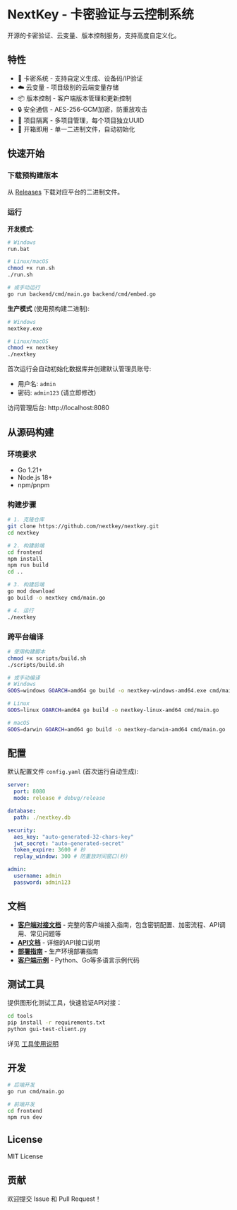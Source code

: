 # NextKey - 卡密验证与云控制系统

开源的卡密验证、云变量、版本控制服务，支持高度自定义化。

## 特性

- 🔐 卡密系统 - 支持自定义生成、设备码/IP验证
- ☁️ 云变量 - 项目级别的云端变量存储
- 📦 版本控制 - 客户端版本管理和更新控制
- 🔒 安全通信 - AES-256-GCM加密，防重放攻击
- 🎯 项目隔离 - 多项目管理，每个项目独立UUID
- 🚀 开箱即用 - 单一二进制文件，自动初始化

## 快速开始

### 下载预构建版本

从 [Releases](https://github.com/nextkey/nextkey/releases) 下载对应平台的二进制文件。

### 运行

**开发模式**:
```bash
# Windows
run.bat

# Linux/macOS
chmod +x run.sh
./run.sh

# 或手动运行
go run backend/cmd/main.go backend/cmd/embed.go
```

**生产模式** (使用预构建二进制):
```bash
# Windows
nextkey.exe

# Linux/macOS
chmod +x nextkey
./nextkey
```

首次运行会自动初始化数据库并创建默认管理员账号:
- 用户名: `admin`
- 密码: `admin123` (请立即修改)

访问管理后台: http://localhost:8080

## 从源码构建

### 环境要求

- Go 1.21+
- Node.js 18+
- npm/pnpm

### 构建步骤

```bash
# 1. 克隆仓库
git clone https://github.com/nextkey/nextkey.git
cd nextkey

# 2. 构建前端
cd frontend
npm install
npm run build
cd ..

# 3. 构建后端
go mod download
go build -o nextkey cmd/main.go

# 4. 运行
./nextkey
```

### 跨平台编译

```bash
# 使用构建脚本
chmod +x scripts/build.sh
./scripts/build.sh

# 或手动编译
# Windows
GOOS=windows GOARCH=amd64 go build -o nextkey-windows-amd64.exe cmd/main.go

# Linux
GOOS=linux GOARCH=amd64 go build -o nextkey-linux-amd64 cmd/main.go

# macOS
GOOS=darwin GOARCH=amd64 go build -o nextkey-darwin-amd64 cmd/main.go
```

## 配置

默认配置文件 `config.yaml` (首次运行自动生成):

```yaml
server:
  port: 8080
  mode: release # debug/release

database:
  path: ./nextkey.db

security:
  aes_key: "auto-generated-32-chars-key"
  jwt_secret: "auto-generated-secret"
  token_expire: 3600 # 秒
  replay_window: 300 # 防重放时间窗口(秒)

admin:
  username: admin
  password: admin123
```

## 文档

- **[客户端对接文档](docs/CLIENT.md)** - 完整的客户端接入指南，包含密钥配置、加密流程、API调用、常见问题等
- **[API文档](docs/API.md)** - 详细的API接口说明
- **[部署指南](docs/DEPLOY.md)** - 生产环境部署指南
- **[客户端示例](docs/examples/)** - Python、Go等多语言示例代码

## 测试工具

提供图形化测试工具，快速验证API对接：

```bash
cd tools
pip install -r requirements.txt
python gui-test-client.py
```

详见 [工具使用说明](tools/README.md)

## 开发

```bash
# 后端开发
go run cmd/main.go

# 前端开发
cd frontend
npm run dev
```

## License

MIT License

## 贡献

欢迎提交 Issue 和 Pull Request！

